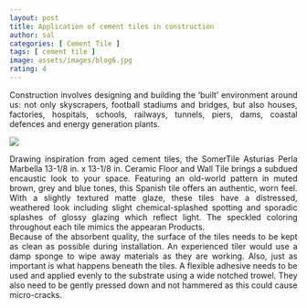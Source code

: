 ```yaml
---
layout: post
title: Application of cement tiles in construction
author: sal
categories: [ Cement Tile ]
tags: [ cement tile ]
image: assets/images/blog6.jpg
rating: 4
---
```


<div style="text-align: justify">Construction involves designing and building the ‘built’ environment around us: not only skyscrapers, football stadiums and bridges, but also houses, factories, hospitals, schools, railways, tunnels, piers, dams, coastal defences and energy generation plants.</div>

![](https://nguyensoncavn.com/wp-content/uploads/the-tiles-blog-1214.jpg.webp)

<div style="text-align: justify">Drawing inspiration from aged cement tiles, the SomerTile Asturias Perla Marbella 13-1/8 in. x 13-1/8 in. Ceramic Floor and Wall Tile brings a subdued encaustic look to your space. Featuring an old-world pattern in muted brown, grey and blue tones, this Spanish tile offers an authentic, worn feel. With a slightly textured matte glaze, these tiles have a distressed, weathered look including slight chemical-splashed spotting and sporadic splashes of glossy glazing which reflect light. The speckled coloring throughout each tile mimics the appearan Products.</div>

<div style="text-align: justify">Because of the absorbent quality, the surface of the tiles needs to be kept as clean as possible during installation. An experienced tiler would use a damp sponge to wipe away materials as they are working. Also, just as important is what happens beneath the tiles. A flexible adhesive needs to be used and applied evenly to the substrate using a wide notched trowel. They also need to be gently pressed down and not hammered as this could cause micro-cracks.</div>
